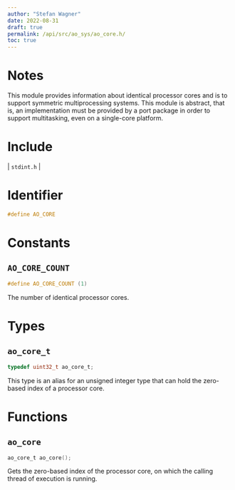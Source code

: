 ```yaml
---
author: "Stefan Wagner"
date: 2022-08-31
draft: true
permalink: /api/src/ao_sys/ao_core.h/
toc: true
---
```


# Notes

This module provides information about identical processor cores and is to support symmetric multiprocessing systems. This module is abstract, that is, an implementation must be provided by a port package in order to support multitasking, even on a single-core platform.

# Include

| `stdint.h` |

# Identifier

```c
#define AO_CORE
```

# Constants

## `AO_CORE_COUNT`

```c
#define AO_CORE_COUNT (1)
```

The number of identical processor cores.

# Types

## `ao_core_t`

```c
typedef uint32_t ao_core_t;
```

This type is an alias for an unsigned integer type that can hold the zero-based index of a processor core.

# Functions

## `ao_core`

```c
ao_core_t ao_core();
```

Gets the zero-based index of the processor core, on which the calling thread of execution is running.
